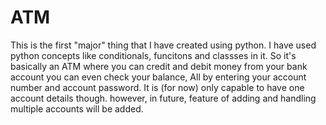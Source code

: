# ATM
This is the first "major" thing that I have created using python. I have used python concepts like conditionals, funcitons and classses in it.
So it's basically an ATM where you can credit and debit money from your bank account you can even check your balance, All by entering your account number and account password.
It is (for now) only capable to have one account details though.
however, in future, feature of adding and handling multiple accounts will be added.
